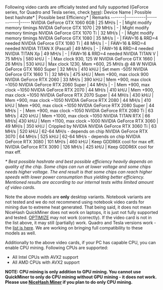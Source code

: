 Following video cards are officially tested and fully supported (GeForce series, for Quadro and Tesla series, check [here](https://github.com/nicehash/NiceHashQuickMiner/wiki/Enterprise-mining)):
Device Name | Possible best hashrate* | Possible best Efficiency* | Remarks
-------|----------|------------|-----
NVIDIA GeForce GTX 1060 6GB | 25 MH/s | - | Might modify memory timings
NVIDIA GeForce GTX 1070 | 29 MH/s | - | Might modify memory timings
NVIDIA GeForce GTX 1070 Ti | 32 MH/s | - | Might modify memory timings
NVIDIA GeForce GTX 1080 | 35 MH/s | - | FAW=16 & RRD=4 needed
NVIDIA GeForce GTX 1080 Ti | 48 MH/s | - | FAW=16 & RRD=4 needed
NVIDIA TITAN X (Pascal) | 49 MH/s | - | FAW=16 & RRD=4 needed
NVIDIA TITAN Xp | 49 MH/s | - | FAW=16 & RRD=4 needed
NVIDIA TITAN V | 75 MH/s | 580 kH/J | - | Max clock 930, 125 W
NVIDIA GeForce GTX 1660 | 26 MH/s | 530 kH/J | Max clock 1230, Mem +600, 25 MH/s @ 48 W
NVIDIA GeForce GTX 1660 Super | 32 MH/s | 410 kH/J | Set mem -505!
NVIDIA GeForce GTX 1660 Ti | 32 MH/s | 475 kH/J | Mem +900, max clock 900
NVIDIA GeForce RTX 2060 | 33 MH/s | 390 kH/J | Mem +900, max clock ~1050
NVIDIA GeForce RTX 2060 Super | 44 MH/s | - | Mem +900, max clock ~1050
NVIDIA GeForce RTX 2070 | 44 MH/s | 410 kH/J | Mem +900, max clock ~1050
NVIDIA GeForce RTX 2070 Super | 44 MH/s | 430 kH/J | Mem +900, max clock ~1050
NVIDIA GeForce RTX 2080 | 44 MH/s | 410 kH/J | Mem +900, max clock ~1050
NVIDIA GeForce RTX 2080 Super | 44 MH/s | - | Mem +900, max clock ~1050
NVIDIA GeForce RTX 2080 Ti | 63 MH/s | 420 kH/J | Mem +1000, max clock ~1050
NVIDIA TITAN RTX | 66 MH/s| 430 kH/J | Mem +1100, max clock ~1000
NVIDIA GeForce RTX 3060 | 49 MH/s | 350 kH/J | Crippled by NVIDIA
NVIDIA GeForce RTX 3060 Ti | 63 MH/s | 520 kH/J | 62-64 MH/s - depends on chip
NVIDIA GeForce RTX 3070 | 64 MH/s | 525 kH/J | 62-64 MH/s - depends on chip
NVIDIA GeForce RTX 3080 | 101 MH/s | 460 kH/J | Keep GDDR6X cool for max eff.
NVIDIA GeForce RTX 3090 | 126 MH/s | 425 kH/J | Keep GDDR6X cool for max eff.

_* Best possible hashrate and best possible efficiency heavily depends on quality of the chip. Some chips can run at lower voltage and some chips needs higher voltage. The end result is that some chips can reach higher speeds with lower power consumption thus yielding better efficiency. Mentioned results are according to our internal tests withs limited amount of video cards._

Note the above models are **only** desktop variants. Notebook variants are not tested and we do not recommend using notebook video cards for mining due to extreme heat generated. That being said, it does not mean NiceHash QuickMiner does not work on laptops, it is just not fully supported and tested. [OPTIMIZE](https://github.com/nicehash/NiceHashQuickMiner/wiki/One-click-Optimizations) may not work (correctly). If the video card is not in the list above, it may still (partially) work. Quadro and Tesla versions work - the [list is here](https://github.com/nicehash/NiceHashQuickMiner/wiki/Enterprise-mining). We are working on bringing full compatibility to these models as well.

Additionally to the above video cards, if your PC has capable CPU, you can enable CPU mining. Following CPUs are supported:
* All Intel CPUs with AVX2 support
* All AMD CPUs with AVX2 support

**NOTE: CPU mining is only addition to GPU mining. You cannot use QuickMiner to only do CPU mining without GPU mining - it does not work. Please use [NiceHash Miner](https://github.com/nicehash/NiceHashMiner) if you plan to do only CPU mining.**